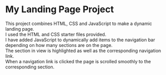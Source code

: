 # My Landing Page Project  
This project combines HTML, CSS and JavaScript to make a dynamic landing page.  
I used the HTML and CSS starter files provided.  
I have added JavaScript to dynamically add items to the navigation bar depending on how many  sections are on the page.  
The section in view is highlighted as well as the corresponding navigation link.  
When a navigation link is clicked the page is scrolled smoothly to the corresponding section.  
